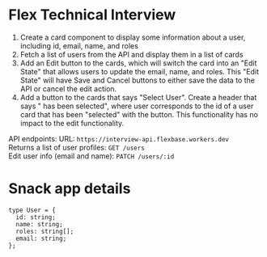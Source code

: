 # Flex Technical Interview

1. Create a card component to display some information about a user, including id, email, name, and roles
2. Fetch a list of users from the API and display them in a list of cards
3. Add an Edit button to the cards, which will switch the card into an "Edit State" that allows users to update the email, name, and roles. This "Edit State" will have Save and Cancel buttons to either save the data to the API or cancel the edit action.
4. Add a button to the cards that says "Select User". Create a header that says "<User> has been selected", where user corresponds to the id of a user card that has been "selected" with the button. This functionality has no impact to the edit functionality.

API endpoints:
URL: `https://interview-api.flexbase.workers.dev` \
Returns a list of user profiles: `GET /users` \
Edit user info (email and name): `PATCH /users/:id`

# Snack app details

```
type User = {
  id: string;
  name: string;
  roles: string[];
  email: string;
};
```
